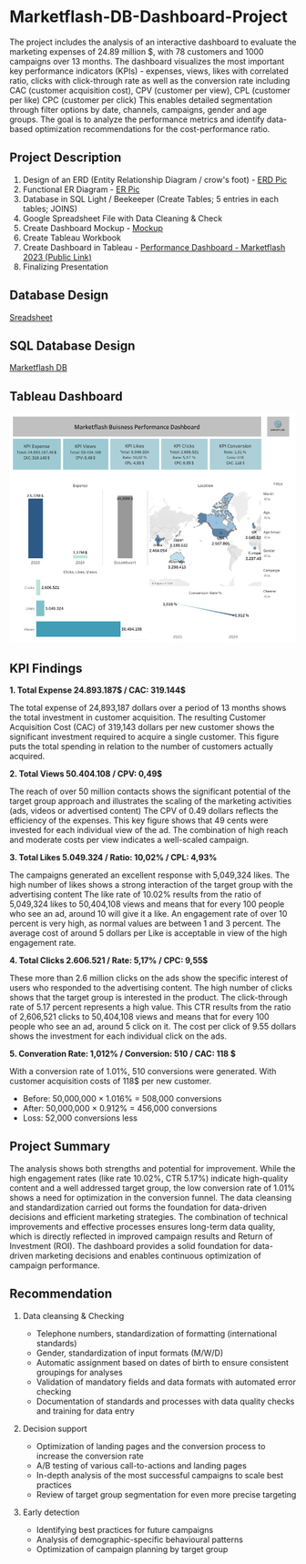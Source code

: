 # Marketflash-DB-Dashboard-Project

The project includes the analysis of an interactive dashboard to evaluate the marketing expenses of 24.89 million $, with 78 customers and 1000 campaigns over 13 months. The dashboard visualizes the most important key performance indicators (KPIs) - expenses, views, likes with correlated ratio, clicks with click-through rate as well as the conversion rate including CAC (customer acquisition cost), CPV (customer per view), CPL (customer per like) CPC (customer per click)
This enables detailed segmentation through filter options by date, channels, campaigns, gender and age groups. The goal is to analyze the performance metrics and identify data-based optimization recommendations for the cost-performance ratio.

## Project Description

1. Design of an ERD (Entity Relationship Diagram / crow's foot) - [ERD Pic](https://github.com/akms2411/Marketflash-DB-Dashboard-Project/blob/main/images/Marketflash%20ERD%20Diagramm.png)
2. Functional ER Diagram - [ER Pic](https://github.com/akms2411/Marketflash-DB-Dashboard-Project/blob/main/images/Marketflash%20ER%20Diagramm.png)
3. Database in SQL Light / Beekeeper (Create Tables; 5 entries in each tables; JOINS)
4. Google Spreadsheet File with Data Cleaning & Check
5. Create Dashboard Mockup - [Mockup](https://github.com/akms2411/Marketflash-DB-Dashboard-Project/blob/main/images/Mockup%20Dashboard.png)
6. Create Tableau Workbook 
7. Create Dashboard in Tableau - [Performance Dashboard - Marketflash 2023 (Public Link)](https://public.tableau.com/views/MiniProjectMarketflash/Dashboard1?:language=de-DE&:sid=&:redirect=auth&:display_count=n&:origin=viz_share_link)
9. Finalizing Presentation

## Database Design 

[Sreadsheet](https://github.com/akms2411/Marketflash-DB-Dashboard-Project/blob/main/data/Cleaned%20Marketflash_marketing_data_2023.xlsx)

## SQL Database Design

[Marketflash DB](https://github.com/akms2411/Marketflash-DB-Dashboard-Project/blob/main/sql_db/Mini%20Projekt.db)

## Tableau Dashboard

![Dashboard](https://github.com/akms2411/Marketflash-DB-Dashboard-Project/blob/main/images/Dashboard%201.png)

## KPI Findings

**1. Total Expense 24.893.187$ / CAC: 319.144$**
   
   The total expense of 24,893,187 dollars over a period of 13 months shows the total investment in customer acquisition. 
   The resulting Customer Acquisition Cost (CAC) of 319,143 dollars per new customer shows the significant investment required 
   to acquire a single customer. This figure puts the total spending in relation to the number of customers actually acquired.

     
**2. Total Views 50.404.108 / CPV: 0,49$**
   
   The reach of over 50 million contacts shows the significant potential of the target group approach and illustrates the 
   scaling of the marketing activities (ads, videos or advertised content)
   The CPV of 0.49 dollars reflects the efficiency of the expenses. This key figure shows that 49 cents were invested for each individual view of the ad.
   The combination of high reach and moderate costs per view indicates a well-scaled campaign.

**3. Total Likes 5.049.324 / Ratio: 10,02% / CPL: 4,93%**
   
   The campaigns generated an excellent response with 5,049,324 likes. The high number of likes shows a strong interaction of the target group 
   with the advertising content 
   The like rate of 10.02% results from the ratio of 5,049,324 likes to 50,404,108 views and means that for every 100 people who see an ad, 
   around 10 will give it a like. An engagement rate of over 10 percent is very high, as normal values are between 1 and 3 percent.
   The average cost of around 5 dollars per Like is acceptable in view of the high engagement rate.
   
**4. Total Clicks 2.606.521 / Rate: 5,17% / CPC: 9,55$**
   
   These more than 2.6 million clicks on the ads show the specific interest of users who responded to the advertising content. 
   The high number of clicks shows that the target group is interested in the product. The click-through rate of 5.17 percent 
   represents a high value. This CTR results from the ratio of 2,606,521 clicks to 50,404,108 views and means that for every 100 people who see an ad, around 5 click on it. 
   The cost per click of 9.55 dollars shows the investment for each individual click on the ads. 
     
**5. Converation Rate: 1,012% / Conversion: 510 / CAC: 118 $**

   With a conversion rate of 1.01%, 510 conversions were generated. With customer acquisition costs of 118$ per new customer.
   
   - Before: 50,000,000 × 1.016% = 508,000 conversions
   - After: 50,000,000 × 0.912% = 456,000 conversions
   - Loss: 52,000 conversions less


## Project Summary

The analysis shows both strengths and potential for improvement. While the high engagement rates (like rate 10.02%, CTR 5.17%) 
indicate high-quality content and a well addressed target group, the low conversion rate of 1.01% shows a need for optimization in the conversion funnel.
The data cleansing and standardization carried out forms the foundation for data-driven decisions and efficient marketing strategies. 
The combination of technical improvements and effective processes ensures long-term data quality, which is directly reflected in improved campaign 
results and Return of Investment (ROI).
The dashboard provides a solid foundation for data-driven marketing decisions and enables continuous optimization of campaign performance.

## Recommendation

1. Data cleansing & Checking
   
   - Telephone numbers, standardization of formatting (international standards)
   - Gender, standardization of input formats (M/W/D)
   - Automatic assignment based on dates of birth to ensure consistent groupings for analyses
   - Validation of mandatory fields and data formats with automated error checking
   - Documentation of standards and processes with data quality checks and training for data entry
   
2. Decision support

   - Optimization of landing pages and the conversion process to increase the conversion rate
   - A/B testing of various call-to-actions and landing pages
   - In-depth analysis of the most successful campaigns to scale best practices
   - Review of target group segmentation for even more precise targeting

3. Early detection

   - Identifying best practices for future campaigns
   - Analysis of demographic-specific behavioural patterns
   - Optimization of campaign planning by target group
  
